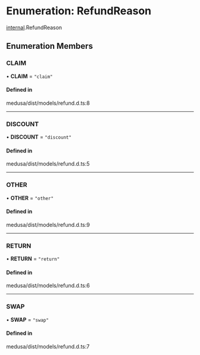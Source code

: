# Enumeration: RefundReason

[internal](../modules/internal-16.md).RefundReason

## Enumeration Members

### CLAIM

• **CLAIM** = ``"claim"``

#### Defined in

medusa/dist/models/refund.d.ts:8

___

### DISCOUNT

• **DISCOUNT** = ``"discount"``

#### Defined in

medusa/dist/models/refund.d.ts:5

___

### OTHER

• **OTHER** = ``"other"``

#### Defined in

medusa/dist/models/refund.d.ts:9

___

### RETURN

• **RETURN** = ``"return"``

#### Defined in

medusa/dist/models/refund.d.ts:6

___

### SWAP

• **SWAP** = ``"swap"``

#### Defined in

medusa/dist/models/refund.d.ts:7
